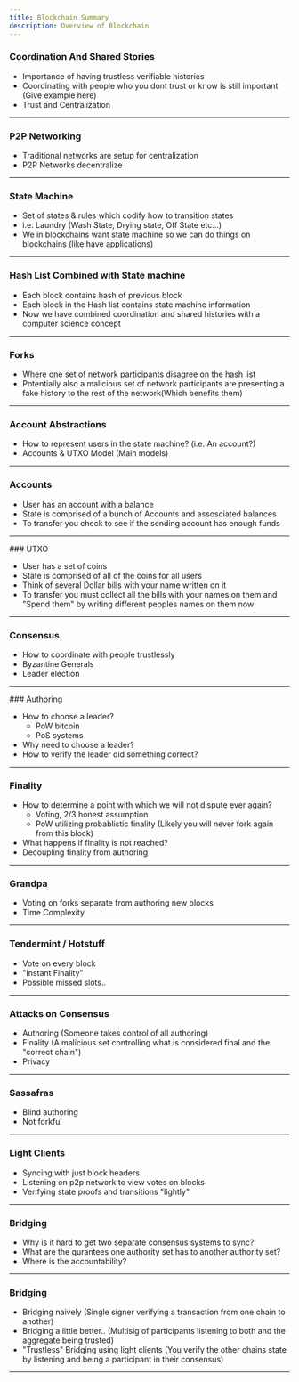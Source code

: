 ```yaml
---
title: Blockchain Summary
description: Overview of Blockchain
---
```


### Coordination And Shared Stories

- Importance of having trustless verifiable histories
- Coordinating with people who you dont trust or know is still important
  (Give example here)
- Trust and Centralization

---

### P2P Networking

- Traditional networks are setup for centralization
- P2P Networks decentralize

---

### State Machine

- Set of states & rules which codify how to transition states
- i.e. Laundry (Wash State, Drying state, Off State etc...)
- We in blockchains want state machine so we can do things on blockchains (like have applications)

---

### Hash List Combined with State machine

- Each block contains hash of previous block
- Each block in the Hash list contains state machine information
- Now we have combined coordination and shared histories with a computer science concept

---

### Forks

- Where one set of network participants disagree on the hash list
- Potentially also a malicious set of network participants are presenting a fake history to the rest of the network(Which benefits them)

---

### Account Abstractions

- How to represent users in the state machine? (i.e. An account?)
- Accounts & UTXO Model (Main models)

---

### Accounts

- User has an account with a balance
- State is comprised of a bunch of Accounts and assosciated balances
- To transfer you check to see if the sending account has enough funds

---

### UTXO

- User has a set of coins
- State is comprised of all of the coins for all users
- Think of several Dollar bills with your name written on it
- To transfer you must collect all the bills with your names on them and "Spend them" by writing different peoples names on them now

---

### Consensus

- How to coordinate with people trustlessly
- Byzantine Generals
- Leader election

---

### Authoring

- How to choose a leader?
  - PoW bitcoin
  - PoS systems
- Why need to choose a leader?
- How to verify the leader did something correct?

---

### Finality

- How to determine a point with which we will not dispute ever again?
  - Voting, 2/3 honest assumption
  - PoW utilizing probablistic finality (Likely you will never fork again from this block)
- What happens if finality is not reached?
- Decoupling finality from authoring

---

### Grandpa

- Voting on forks separate from authoring new blocks
- Time Complexity

---

### Tendermint / Hotstuff

- Vote on every block
- "Instant Finality"
- Possible missed slots..

---

### Attacks on Consensus

- Authoring (Someone takes control of all authoring)
- Finality (A malicious set controlling what is considered final and the "correct chain")
- Privacy

---

### Sassafras

- Blind authoring
- Not forkful

---

### Light Clients

- Syncing with just block headers
- Listening on p2p network to view votes on blocks
- Verifying state proofs and transitions "lightly"

---

### Bridging

- Why is it hard to get two separate consensus systems to sync?
- What are the gurantees one authority set has to another authority set?
- Where is the accountability?

---

### Bridging

- Bridging naively (Single signer verifying a transaction from one chain to another)
- Bridging a little better.. (Multisig of participants listening to both and the aggregate being trusted)
- "Trustless" Bridging using light clients (You verify the other chains state by listening and being a participant in their consensus)

---
